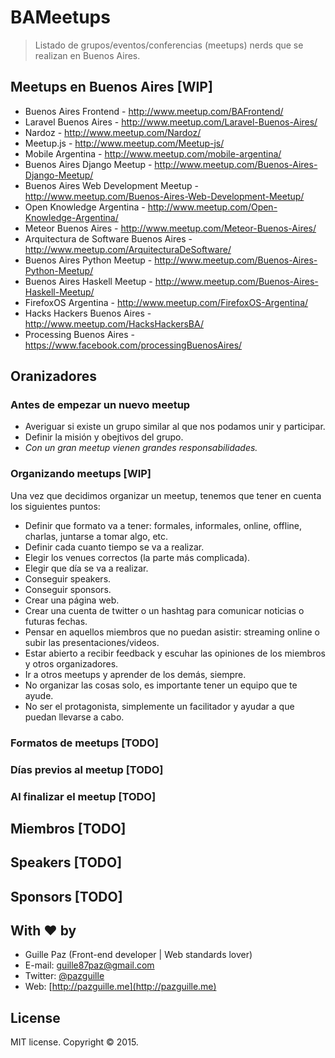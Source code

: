# BAMeetups
> Listado de grupos/eventos/conferencias (meetups) nerds que se realizan en Buenos Aires.

## Meetups en Buenos Aires [WIP]

- Buenos Aires Frontend - http://www.meetup.com/BAFrontend/
- Laravel Buenos Aires - http://www.meetup.com/Laravel-Buenos-Aires/
- Nardoz - http://www.meetup.com/Nardoz/
- Meetup.js - http://www.meetup.com/Meetup-js/
- Mobile Argentina - http://www.meetup.com/mobile-argentina/
- Buenos Aires Django Meetup - http://www.meetup.com/Buenos-Aires-Django-Meetup/
- Buenos Aires Web Development Meetup - http://www.meetup.com/Buenos-Aires-Web-Development-Meetup/
- Open Knowledge Argentina - http://www.meetup.com/Open-Knowledge-Argentina/
- Meteor Buenos Aires - http://www.meetup.com/Meteor-Buenos-Aires/
- Arquitectura de Software Buenos Aires - http://www.meetup.com/ArquitecturaDeSoftware/
- Buenos Aires Python Meetup - http://www.meetup.com/Buenos-Aires-Python-Meetup/
- Buenos Aires Haskell Meetup - http://www.meetup.com/Buenos-Aires-Haskell-Meetup/
- FirefoxOS Argentina - http://www.meetup.com/FirefoxOS-Argentina/
- Hacks Hackers Buenos Aires - http://www.meetup.com/HacksHackersBA/
- Processing Buenos Aires - https://www.facebook.com/processingBuenosAires/

## Oranizadores

### Antes de empezar un nuevo meetup

- Averiguar si existe un grupo similar al que nos podamos unir y participar.
- Definir la misión y obejtivos del grupo.
- *Con un gran meetup vienen grandes responsabilidades.*

### Organizando meetups [WIP]

Una vez que decidimos organizar un meetup, tenemos que tener en cuenta los siguientes puntos:

- Definir que formato va a tener: formales, informales, online, offline, charlas, juntarse a tomar algo, etc.
- Definir cada cuanto tiempo se va a realizar.
- Elegir los venues correctos (la parte más complicada).
- Elegir que día se va a realizar.
- Conseguir speakers.
- Conseguir sponsors.
- Crear una página web.
- Crear una cuenta de twitter o un hashtag para comunicar noticias o futuras fechas.
- Pensar en aquellos miembros que no puedan asistir: streaming online o subir las presentaciones/videos.
- Estar abierto a recibir feedback y escuhar las opiniones de los miembros y otros organizadores.
- Ir a otros meetups y aprender de los demás, siempre.
- No organizar las cosas solo, es importante tener un equipo que te ayude.
- No ser el protagonista, simplemente un facilitador y ayudar a que puedan llevarse a cabo.

### Formatos de meetups [TODO]

### Días previos al meetup [TODO]

### Al finalizar el meetup [TODO]


## Miembros [TODO]

## Speakers [TODO]

## Sponsors [TODO]


## With ❤ by
- Guille Paz (Front-end developer | Web standards lover)
- E-mail: [guille87paz@gmail.com](mailto:guille87paz@gmail.com)
- Twitter: [@pazguille](http://twitter.com/pazguille)
- Web: [http://pazguille.me](http://pazguille.me)

## License
MIT license. Copyright © 2015.

